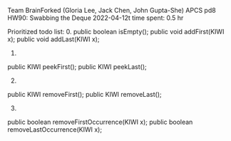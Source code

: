 Team BrainForked (Gloria Lee, Jack Chen, John Gupta-She)
APCS pd8
HW90: Swabbing the Deque
2022-04-12t
time spent: 0.5  hr

Prioritized todo list:
0. 
public boolean isEmpty();
public void addFirst(KIWI x);
public void addLast(KIWI x); 

1.
public KIWI peekFirst();
public KIWI peekLast();

2.
public KIWI removeFirst();
public KIWI removeLast();

3.
public boolean removeFirstOccurrence(KIWI x);
public boolean removeLastOccurrence(KIWI x);


